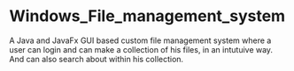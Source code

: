 # Windows_File_management_system
A Java and JavaFx GUI based custom file management system where a user can login and can make a collection of his files, in an intutuive way. And can also search about within his collection.
